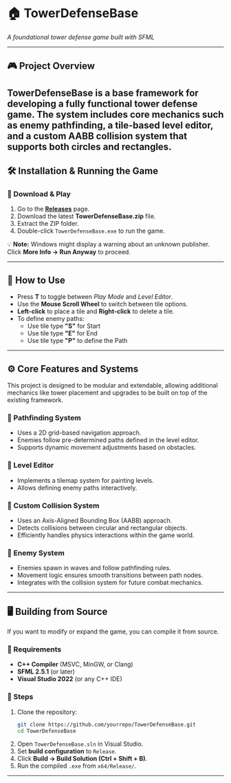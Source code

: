 # 🏠 TowerDefenseBase
*A foundational tower defense game built with SFML*

---
## 🎮 Project Overview
TowerDefenseBase is a base framework for developing a fully functional tower defense game. The system includes core mechanics such as enemy pathfinding, a tile-based level editor, and a custom AABB collision system that supports both circles and rectangles.
---

## 🛠️ Installation & Running the Game

### 🔹 Download & Play
1. Go to the **[Releases](https://github.com/yourrepo/TowerDefenseBase/releases)** page.
2. Download the latest **TowerDefenseBase.zip** file.
3. Extract the ZIP folder.
4. Double-click `TowerDefenseBase.exe` to run the game.

💡 **Note:** Windows might display a warning about an unknown publisher. Click **More Info → Run Anyway** to proceed.

---

## 🧪 How to Use
- Press **T** to toggle between *Play Mode* and *Level Editor*.
- Use the **Mouse Scroll Wheel** to switch between tile options.
- **Left-click** to place a tile and **Right-click** to delete a tile.
- To define enemy paths:
  - Use tile type **"S"** for Start
  - Use tile type **"E"** for End
  - Use tile type **"P"** to define the Path

---

## ⚙️ Core Features and Systems
This project is designed to be modular and extendable, allowing additional mechanics like tower placement and upgrades to be built on top of the existing framework.

### 🔸 Pathfinding System
- Uses a 2D grid-based navigation approach.
- Enemies follow pre-determined paths defined in the level editor.
- Supports dynamic movement adjustments based on obstacles.

### 🔸 Level Editor
- Implements a tilemap system for painting levels.
- Allows defining enemy paths interactively.

### 🔸 Custom Collision System
- Uses an Axis-Aligned Bounding Box (AABB) approach.
- Detects collisions between circular and rectangular objects.
- Efficiently handles physics interactions within the game world.

### 🔸 Enemy System
- Enemies spawn in waves and follow pathfinding rules.
- Movement logic ensures smooth transitions between path nodes.
- Integrates with the collision system for future combat mechanics.

---


## 🖥️ Building from Source
If you want to modify or expand the game, you can compile it from source.

### 🔹 Requirements
- **C++ Compiler** (MSVC, MinGW, or Clang)
- **SFML 2.5.1** (or later)
- **Visual Studio 2022** (or any C++ IDE)

### 🔹 Steps
1. Clone the repository:
   ```sh
   git clone https://github.com/yourrepo/TowerDefenseBase.git
   cd TowerDefenseBase
   ```
2. Open `TowerDefenseBase.sln` in Visual Studio.
3. Set **build configuration** to `Release`.
4. Click **Build → Build Solution (Ctrl + Shift + B)**.
5. Run the compiled `.exe` from `x64/Release/`.

---

